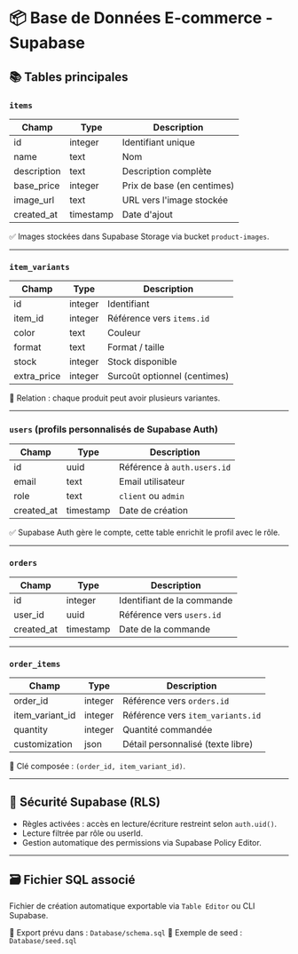 
# 📦 Base de Données E-commerce - Supabase

## 📚 Tables principales

### `items`
| Champ       | Type         | Description                          |
|-------------|--------------|--------------------------------------|
| id          | integer      | Identifiant unique                   |
| name        | text         | Nom                                  |
| description | text         | Description complète                 |
| base_price  | integer      | Prix de base (en centimes)           |
| image_url   | text         | URL vers l'image stockée             |
| created_at  | timestamp    | Date d'ajout                         |

✅ Images stockées dans Supabase Storage via bucket `product-images`.

---

### `item_variants`
| Champ       | Type         | Description                          |
|-------------|--------------|--------------------------------------|
| id          | integer      | Identifiant                          |
| item_id     | integer      | Référence vers `items.id`            |
| color       | text         | Couleur                              |
| format      | text         | Format / taille                      |
| stock       | integer      | Stock disponible                     |
| extra_price | integer      | Surcoût optionnel (centimes)        |

🔗 Relation : chaque produit peut avoir plusieurs variantes.

---

### `users` (profils personnalisés de Supabase Auth)
| Champ       | Type         | Description                          |
|-------------|--------------|--------------------------------------|
| id          | uuid         | Référence à `auth.users.id`          |
| email       | text         | Email utilisateur                    |
| role        | text         | `client` ou `admin`                  |
| created_at  | timestamp    | Date de création                     |

✅ Supabase Auth gère le compte, cette table enrichit le profil avec le rôle.

---

### `orders`
| Champ       | Type         | Description                          |
|-------------|--------------|--------------------------------------|
| id          | integer      | Identifiant de la commande           |
| user_id     | uuid         | Référence vers `users.id`            |
| created_at  | timestamp    | Date de la commande                  |

---

### `order_items`
| Champ         | Type     | Description                               |
|---------------|----------|-------------------------------------------|
| order_id      | integer  | Référence vers `orders.id`                |
| item_variant_id | integer | Référence vers `item_variants.id`         |
| quantity      | integer  | Quantité commandée                        |
| customization | json     | Détail personnalisé (texte libre)         |

🔑 Clé composée : `(order_id, item_variant_id)`.

---

## 🔐 Sécurité Supabase (RLS)
- Règles activées : accès en lecture/écriture restreint selon `auth.uid()`.
- Lecture filtrée par rôle ou userId.
- Gestion automatique des permissions via Supabase Policy Editor.

---

## 🗃️ Fichier SQL associé
Fichier de création automatique exportable via `Table Editor` ou CLI Supabase.

📁 Export prévu dans : `Database/schema.sql`
📁 Exemple de seed : `Database/seed.sql`
